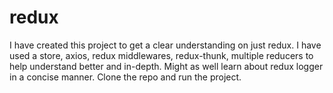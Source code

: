 # redux
I have created this project to get a clear understanding on just redux. I have used a store, axios, redux middlewares, redux-thunk, multiple reducers to help understand better and in-depth. Might as well learn about redux logger in a concise manner. Clone the repo and run the project.

